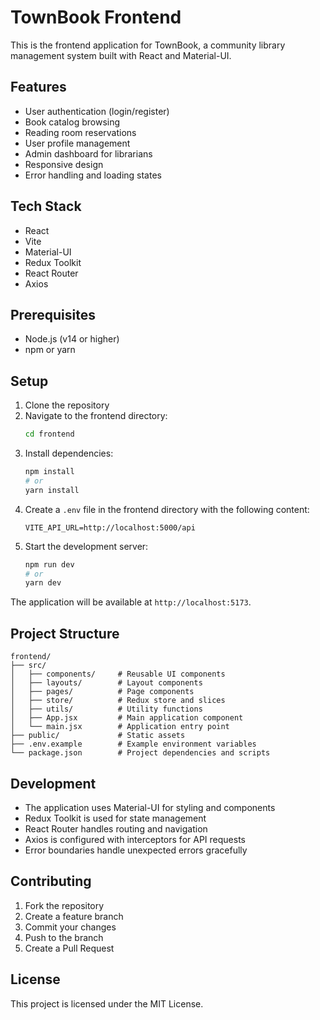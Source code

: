 # TownBook Frontend

This is the frontend application for TownBook, a community library management system built with React and Material-UI.

## Features

- User authentication (login/register)
- Book catalog browsing
- Reading room reservations
- User profile management
- Admin dashboard for librarians
- Responsive design
- Error handling and loading states

## Tech Stack

- React
- Vite
- Material-UI
- Redux Toolkit
- React Router
- Axios

## Prerequisites

- Node.js (v14 or higher)
- npm or yarn

## Setup

1. Clone the repository
2. Navigate to the frontend directory:
   ```bash
   cd frontend
   ```
3. Install dependencies:
   ```bash
   npm install
   # or
   yarn install
   ```
4. Create a `.env` file in the frontend directory with the following content:
   ```
   VITE_API_URL=http://localhost:5000/api
   ```
5. Start the development server:
   ```bash
   npm run dev
   # or
   yarn dev
   ```

The application will be available at `http://localhost:5173`.

## Project Structure

```
frontend/
├── src/
│   ├── components/     # Reusable UI components
│   ├── layouts/        # Layout components
│   ├── pages/          # Page components
│   ├── store/          # Redux store and slices
│   ├── utils/          # Utility functions
│   ├── App.jsx         # Main application component
│   └── main.jsx        # Application entry point
├── public/             # Static assets
├── .env.example        # Example environment variables
└── package.json        # Project dependencies and scripts
```

## Development

- The application uses Material-UI for styling and components
- Redux Toolkit is used for state management
- React Router handles routing and navigation
- Axios is configured with interceptors for API requests
- Error boundaries handle unexpected errors gracefully

## Contributing

1. Fork the repository
2. Create a feature branch
3. Commit your changes
4. Push to the branch
5. Create a Pull Request

## License

This project is licensed under the MIT License.
